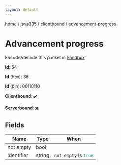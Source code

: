 ```yaml
---
layout: default
---
```


[home](/)  /  [java335](/protocol/java335)  /  [clientbound](/protocol/java335/clientbound)  /  advancement-progress

# Advancement progress

Encode/decode this packet in [Sandbox](../../../sandbox/java335#Clientbound.AdvancementProgress)

**Id**: 54

**Id** (hex): 36

**Id** (bin): 00110110

**Clientbound**: ✔️

**Serverbound**: ✖️

## Fields

Name | Type | When
---|---|:---:
not empty | bool | 
identifier | string | <code>not empty</code> is <code><span style="color:#009688">true</span></code>
